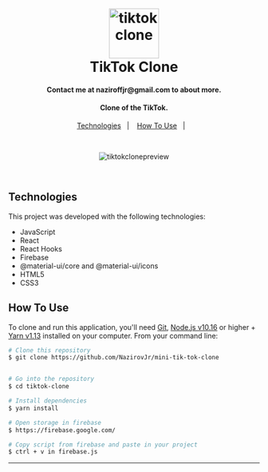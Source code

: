 <h1 align="center">
<img alt="tiktokclone" title="tiktokclone" src="https://res.cloudinary.com/matheuscastroweb/image/upload/v1588992052/tiktok-clone/tiktok_x9nihm.png" width="100px" />
    <br>
    TikTok Clone
</h1>

<h4 align="center">
Contact me at naziroffjr@gmail.com to about more.
</h4>

<h4 align="center">
Clone of the TikTok. 
</h4>


<p align="center">
  <a href="#technologies">Technologies</a>&nbsp;&nbsp;&nbsp;|&nbsp;&nbsp;&nbsp;
  <a href="#how-to-use">How To Use</a>&nbsp;&nbsp;&nbsp;|&nbsp;&nbsp;&nbsp;
</p>
<br>
<p align="center">
 <img alt="tiktokclonepreview" title="tiktokclonepreview" src="https://res.cloudinary.com/matheuscastroweb/image/upload/v1588994570/tiktok-clone/preview-01_sgeuca.gif" /><br>
</p>
<br>


## Technologies

This project was developed with the following technologies:

- JavaScript
- React
- React Hooks
- Firebase
- @material-ui/core and @material-ui/icons
- HTML5
- CSS3


## How To Use

To clone and run this application, you'll need [Git](https://git-scm.com), [Node.js v10.16][nodejs] or higher + [Yarn v1.13][yarn] installed on your computer. From your command line:

```bash
# Clone this repository
$ git clone https://github.com/NazirovJr/mini-tik-tok-clone


# Go into the repository
$ cd tiktok-clone

# Install dependencies
$ yarn install

# Open storage in firebase
$ https://firebase.google.com/

# Copy script from firebase and paste in your project
$ ctrl + v in firebase.js
```
---

[nodejs]: https://nodejs.org/
[yarn]: https://yarnpkg.com/

